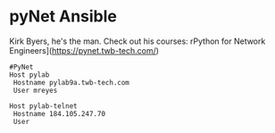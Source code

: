 # pyNet Ansible


Kirk Byers, he's the man. Check out his courses:
rPython for Network Engineers](https://pynet.twb-tech.com/)

~~~
#PyNet
Host pylab
 Hostname pylab9a.twb-tech.com
 User mreyes

Host pylab-telnet
 Hostname 184.105.247.70
 User 
~~~
